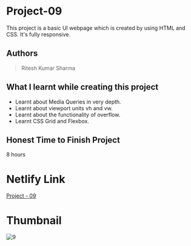 
# Project-09

This project is a basic UI webpage which is created by using HTML and CSS. It's fully responsive.





## Authors

 >Ritesh Kumar Sharma


## What I learnt while creating this project

- Learnt about Media Queries in very depth.
- Learnt about viewport units vh and vw.
- Learnt about the functionality of overflow. 
- Learnt CSS Grid and Flexbox.



## Honest Time to Finish Project

8 hours



# Netlify Link

[Project - 09](https://project-09-rk.netlify.app/)

# Thumbnail

![9](https://user-images.githubusercontent.com/109421054/184419095-65c19d53-2a1a-4032-a79c-7676e1b7d9ff.png)


